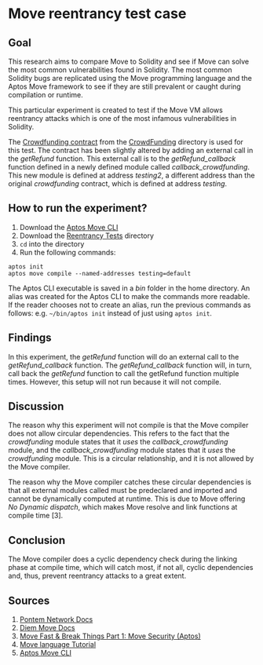 # Move reentrancy test case

## Goal 
This research aims to compare Move to Solidity and see if Move can solve the most common vulnerabilities found in Solidity. The most common Solidity bugs are replicated using the Move programming language and the Aptos Move framework to see if they are still prevalent or caught during compilation or runtime.

This particular experiment is created to test if the Move VM allows reentrancy attacks which is one of the most infamous vulnerabilities in Solidity.

The [Crowdfunding contract](../Crowdfunding_contract/sources/CrowdFunding.move) from the [CrowdFunding](../Crowdfunding_contract) directory is used for this test. The contract has been slightly altered by adding an external call in the *getRefund* function. This external call is to the *getRefund_callback* function defined in a newly defined module called *callback_crowdfunding*. This new module is defined at address *testing2*, a different address than the original *crowdfunding* contract, which is defined at address *testing*. 

## How to run the experiment?
1. Download the [Aptos Move CLI](https://aptos.dev/cli-tools/aptos-cli-tool/install-aptos-cli/)
2. Download the [Reentrancy Tests](../Reentrancy_tests/) directory
3. <code>cd</code> into the directory
4. Run the following commands:

 ```
 aptos init
 aptos move compile --named-addresses testing=default 
 ```

The Aptos CLI executable is saved in a *bin* folder in the home directory. An alias was created for the Aptos CLI to make the commands more readable. If the reader chooses not to create an alias, run the previous commands as follows: e.g. <code>~/bin/aptos init</code> instead of just using <code>aptos init</code>.

## Findings
In this experiment, the *getRefund* function will do an external call to the *getRefund_callback* function. The *getRefund_callback* function will, in turn, call back the *getRefund* function to call the getRefund function multiple times. However, this setup will not run because it will not compile.


## Discussion
The reason why this experiment will not compile is that the Move compiler does not allow circular dependencies. This refers to the fact that the *crowdfunding* module states that it *uses* the *callback_crowdfunding* module, and the *callback_crowdfunding* module states that it *uses* the *crowdfunding* module. This is a circular relationship, and it is not allowed by the Move compiler.

The reason why the Move compiler catches these circular dependencies is that all external modules called must be predeclared and imported and cannot be dynamically computed at runtime. This is due to Move offering *No Dynamic dispatch*, which makes Move resolve and link functions at compile time [3]. 

## Conclusion
The Move compiler does a cyclic dependency check during the linking phase at compile time, which will catch most, if not all, cyclic dependencies and, thus, prevent reentrancy attacks to a great extent.

## Sources
1. [Pontem Network Docs](https://docs.pontem.network/02.-move-language/lang)
2. [Diem Move Docs](https://diem.github.io/move/introduction.html)
3. [Move Fast & Break Things Part 1: Move Security (Aptos)](https://www.zellic.io/blog/move-fast-and-break-things-pt-1)
4. [Move language Tutorial](https://github.com/move-language/move/tree/main/language/documentation/tutorial)
5. [Aptos Move CLI](https://aptos.dev/cli-tools/aptos-cli-tool/install-aptos-cli/)